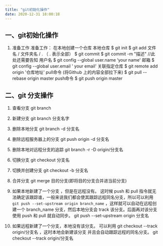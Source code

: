 ```yaml
---
title: "git初始化操作"
date: 2020-12-31 18:00:18
---
```


## 一、git初始化操作
1. 准备工作
 准备工作：
  在本地创建一个仓库
本地仓库
$ git init
$ git add  文件名 / 文件夹名 / .    （ .  表示全部）
$ git commit
$ git commit -m "描述"
//此处还需要告知
用户名
$ git config --global user.name ‘your name'
邮箱
$ git config --global user.email ' your email'
关联指定仓库
$ git remote add origin '仓库地址'
pull命令 (将Github 上的内容全部拉下来)
$ git pull --rebase origin master
push命令
$ git push origin master
## 二、git 分支操作
1.  查看分支 git branch

2. 新建分支 git branch 分支名字

3. 删除本地分支 git branch -d 分支名

4. 删除远程服务器上的分支 git push origin -d 分支名

5. 删除本地对远程分支的追踪 git branch -r -D origin/分支名

6. 切换分支 git checkout 分支名

7. 切换并创建分支 git checkout -b 分支名

8. 合并分支 git merge 目的分支(即将目的分支合并进当前分支)

9. 如果本地新建了一个分支 ，但是在远程没有。
这时候 push 和 pull 指令就无法确定该跟踪谁，一般来说我们都会使其跟踪远程同名分支，所以可以利用` git push --set-upstream origin branch_name` ，这样就可以自动在远程创建一个 branch_name 分支，然后本地分支会 track 该分支。后面再对该分支使用 push 和 pull 就自动同步。
git push --set-upstream origin 分支名

10. 如果远程新建了一个分支，本地没有该分支。
可以利用 git checkout --track origin/分支名 ，这时本地会新建该分支 并且会自动跟踪远程的同名分支。
git checkout --track origin/分支名
